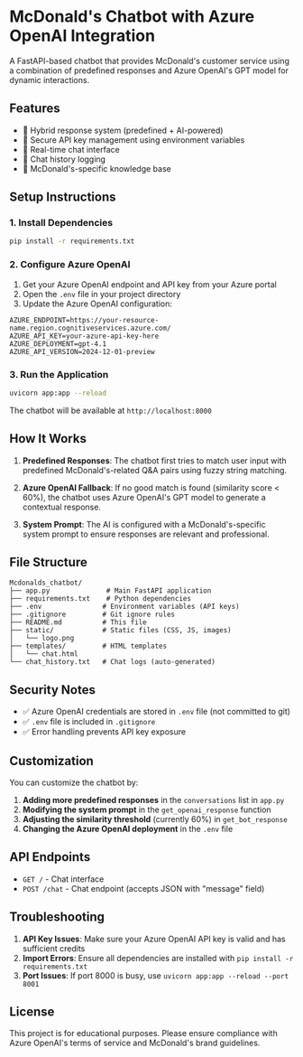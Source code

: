 # McDonald's Chatbot with Azure OpenAI Integration

A FastAPI-based chatbot that provides McDonald's customer service using a combination of predefined responses and Azure OpenAI's GPT model for dynamic interactions.

## Features

- 🤖 Hybrid response system (predefined + AI-powered)
- 🔐 Secure API key management using environment variables
- 💬 Real-time chat interface
- 📝 Chat history logging
- 🍔 McDonald's-specific knowledge base

## Setup Instructions

### 1. Install Dependencies

```bash
pip install -r requirements.txt
```

### 2. Configure Azure OpenAI

1. Get your Azure OpenAI endpoint and API key from your Azure portal
2. Open the `.env` file in your project directory
3. Update the Azure OpenAI configuration:

```
AZURE_ENDPOINT=https://your-resource-name.region.cognitiveservices.azure.com/
AZURE_API_KEY=your-azure-api-key-here
AZURE_DEPLOYMENT=gpt-4.1
AZURE_API_VERSION=2024-12-01-preview
```

### 3. Run the Application

```bash
uvicorn app:app --reload
```

The chatbot will be available at `http://localhost:8000`

## How It Works

1. **Predefined Responses**: The chatbot first tries to match user input with predefined McDonald's-related Q&A pairs using fuzzy string matching.

2. **Azure OpenAI Fallback**: If no good match is found (similarity score < 60%), the chatbot uses Azure OpenAI's GPT model to generate a contextual response.

3. **System Prompt**: The AI is configured with a McDonald's-specific system prompt to ensure responses are relevant and professional.

## File Structure

```
Mcdonalds_chatbot/
├── app.py              # Main FastAPI application
├── requirements.txt    # Python dependencies
├── .env               # Environment variables (API keys)
├── .gitignore         # Git ignore rules
├── README.md          # This file
├── static/            # Static files (CSS, JS, images)
│   └── logo.png
├── templates/         # HTML templates
│   └── chat.html
└── chat_history.txt   # Chat logs (auto-generated)
```

## Security Notes

- ✅ Azure OpenAI credentials are stored in `.env` file (not committed to git)
- ✅ `.env` file is included in `.gitignore`
- ✅ Error handling prevents API key exposure

## Customization

You can customize the chatbot by:

1. **Adding more predefined responses** in the `conversations` list in `app.py`
2. **Modifying the system prompt** in the `get_openai_response` function
3. **Adjusting the similarity threshold** (currently 60%) in `get_bot_response`
4. **Changing the Azure OpenAI deployment** in the `.env` file

## API Endpoints

- `GET /` - Chat interface
- `POST /chat` - Chat endpoint (accepts JSON with "message" field)

## Troubleshooting

1. **API Key Issues**: Make sure your Azure OpenAI API key is valid and has sufficient credits
2. **Import Errors**: Ensure all dependencies are installed with `pip install -r requirements.txt`
3. **Port Issues**: If port 8000 is busy, use `uvicorn app:app --reload --port 8001`

## License

This project is for educational purposes. Please ensure compliance with Azure OpenAI's terms of service and McDonald's brand guidelines. 